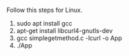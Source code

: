 Follow this steps for Linux.

1) sudo apt install gcc
2) apt-get install libcurl4-gnutls-dev
3) gcc simplegetmethod.c -lcurl -o App
4) ./App
